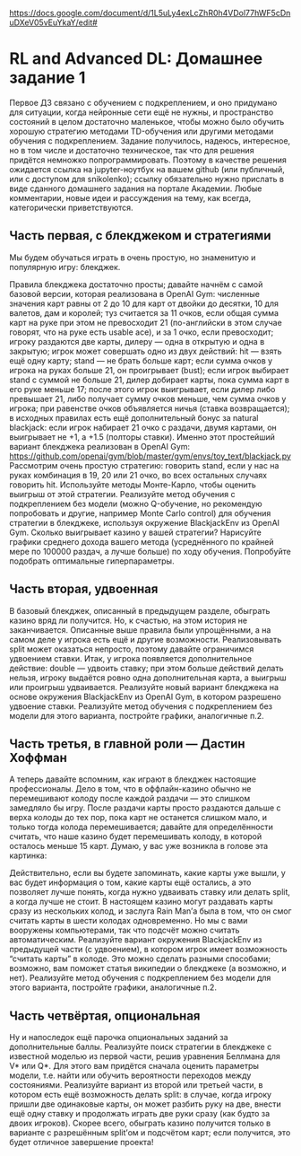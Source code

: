 https://docs.google.com/document/d/1L5uLy4exLcZhR0h4VDol77hWF5cDnuDXeV05vEuYkaY/edit#

# RL and Advanced DL: Домашнее задание 1
Первое ДЗ связано с обучением с подкреплением, и оно придумано для ситуации, когда нейронные сети ещё не нужны, и пространство состояний в целом достаточно маленькое, чтобы можно было обучить хорошую стратегию методами TD-обучения или другими методами обучения с подкреплением. Задание получилось, надеюсь, интересное, но в том числе и достаточно техническое, так что для решения придётся немножко попрограммировать. Поэтому в качестве решения ожидается ссылка на jupyter-ноутбук на вашем github (или публичный, или с доступом для snikolenko); ссылку обязательно нужно прислать в виде сданного домашнего задания на портале Академии. Любые комментарии, новые идеи и рассуждения на тему, как всегда, категорически приветствуются.

## Часть первая, с блекджеком и стратегиями
Мы будем обучаться играть в очень простую, но знаменитую и популярную игру: блекджек. 

Правила блекджека достаточно просты; давайте начнём с самой базовой версии, которая реализована в OpenAI Gym:
численные значения карт равны от 2 до 10 для карт от двойки до десятки, 10 для валетов, дам и королей;
туз считается за 11 очков, если общая сумма карт на руке при этом не превосходит 21 (по-английски в этом случае говорят, что на руке есть usable ace), и за 1 очко, если превосходит;
игроку раздаются две карты, дилеру — одна в открытую и одна в закрытую;
игрок может совершать одно из двух действий:
hit  — взять ещё одну карту;
stand — не брать больше карт;
если сумма очков у игрока на руках больше 21, он проигрывает (bust);
если игрок выбирает stand с суммой не больше 21, дилер добирает карты, пока сумма карт в его руке меньше 17;
после этого игрок выигрывает, если дилер либо превышает 21, либо получает сумму очков меньше, чем сумма очков у игрока; при равенстве очков объявляется ничья (ставка возвращается);
в исходных правилах есть ещё дополнительный бонус за natural blackjack: если игрок набирает 21 очко с раздачи, двумя картами, он выигрывает не +1, а +1.5 (полторы ставки).
Именно этот простейший вариант блекджека реализован в OpenAI Gym:
https://github.com/openai/gym/blob/master/gym/envs/toy_text/blackjack.py 
Рассмотрим очень простую стратегию: говорить stand, если у нас на руках комбинация в 19, 20 или 21 очко, во всех остальных случаях говорить hit. Используйте методы Монте-Карло, чтобы оценить выигрыш от этой стратегии.
Реализуйте метод обучения с подкреплением без модели (можно Q-обучение, но рекомендую попробовать и другие, например Monte Carlo control) для обучения стратегии в блекджеке, используя окружение BlackjackEnv из OpenAI Gym.
Сколько выигрывает казино у вашей стратегии? Нарисуйте графики среднего дохода вашего метода (усреднённого по крайней мере по 100000 раздач, а лучше больше) по ходу обучения. Попробуйте подобрать оптимальные гиперпараметры.

## Часть вторая, удвоенная
В базовый блекджек, описанный в предыдущем разделе, обыграть казино вряд ли получится. Но, к счастью, на этом история не заканчивается. Описанные выше правила были упрощёнными, а на самом деле у игрока есть ещё и другие возможности. Реализовывать split может оказаться непросто, поэтому давайте ограничимся удвоением ставки. Итак, у игрока появляется дополнительное действие:
double — удвоить ставку; при этом больше действий делать нельзя, игроку выдаётся ровно одна дополнительная карта, а выигрыш или проигрыш удваивается.
Реализуйте новый вариант блекджека на основе окружения BlackjackEnv из OpenAI Gym, в котором разрешено удвоение ставки.
Реализуйте метод обучения с подкреплением без модели для этого варианта, постройте графики, аналогичные п.2.


## Часть третья, в главной роли — Дастин Хоффман
А теперь давайте вспомним, как играют в блекджек настоящие профессионалы. Дело в том, что в оффлайн-казино обычно не перемешивают колоду после каждой раздачи — это слишком замедляло бы игру. После раздачи карты просто раздаются дальше с верха колоды до тех пор, пока карт не останется слишком мало, и только тогда колода перемешивается; давайте для определённости считать, что наше казино будет перемешивать колоду, в которой осталось меньше 15 карт.
Думаю, у вас уже возникла в голове эта картинка:

Действительно, если вы будете запоминать, какие карты уже вышли, у вас будет информация о том, какие карты ещё остались, а это позволяет лучше понять, когда нужно удваивать ставку или делать split, а когда лучше не стоит. В настоящем казино могут раздавать карты сразу из нескольких колод, и заслуга Rain Man’а была в том, что он смог считать карты в шести колодах одновременно. Но мы с вами вооружены компьютерами, так что подсчёт можно считать автоматическим.
Реализуйте вариант окружения BlackjackEnv из предыдущей части (с удвоением), в котором игрок имеет возможность “считать карты” в колоде. Это можно сделать разными способами; возможно, вам поможет статья википедии о блекджеке (а возможно, и нет).
Реализуйте метод обучения с подкреплением без модели для этого варианта, постройте графики, аналогичные п.2.

## Часть четвёртая, опциональная
Ну и напоследок ещё парочка опциональных заданий за дополнительные баллы.
Реализуйте поиск стратегии в блекджеке с известной моделью из первой части, решив уравнения Беллмана для V* или Q*. Для этого вам придётся сначала оценить параметры модели, т.е. найти или обучить вероятности переходов между состояниями.
Реализуйте вариант из второй или третьей части, в котором есть ещё возможность делать split: в случае, когда игроку пришли две одинаковые карты, он может разбить руку на две, внести ещё одну ставку и продолжать играть две руки сразу (как будто за двоих игроков). Скорее всего, обыграть казино получится только в варианте с разрешённым split’ом и подсчётом карт; если получится, это будет отличное завершение проекта!
